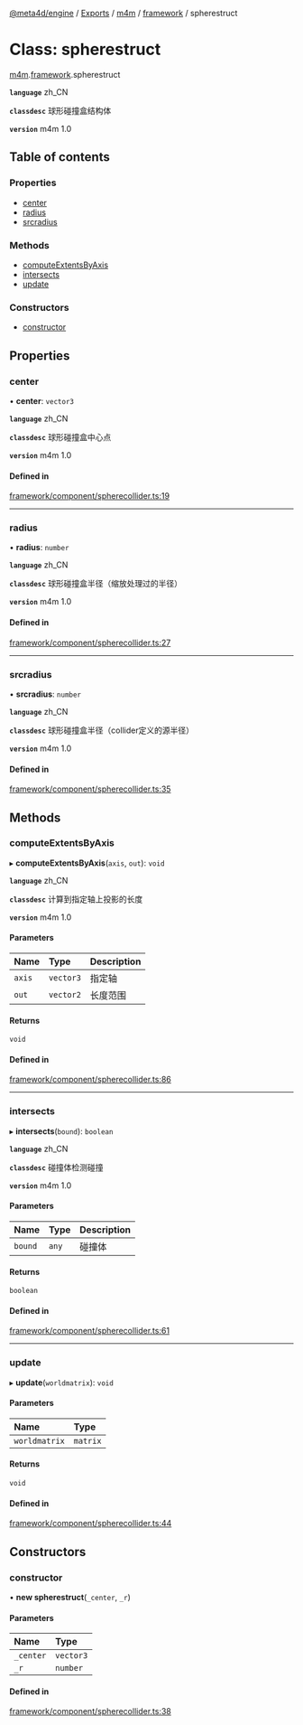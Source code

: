 [@meta4d/engine](../README.md) / [Exports](../modules.md) / [m4m](../modules/m4m.md) / [framework](../modules/m4m.framework.md) / spherestruct

# Class: spherestruct

[m4m](../modules/m4m.md).[framework](../modules/m4m.framework.md).spherestruct

**`language`** zh_CN

**`classdesc`**
球形碰撞盒结构体

**`version`** m4m 1.0

## Table of contents

### Properties

- [center](m4m.framework.spherestruct.md#center)
- [radius](m4m.framework.spherestruct.md#radius)
- [srcradius](m4m.framework.spherestruct.md#srcradius)

### Methods

- [computeExtentsByAxis](m4m.framework.spherestruct.md#computeextentsbyaxis)
- [intersects](m4m.framework.spherestruct.md#intersects)
- [update](m4m.framework.spherestruct.md#update)

### Constructors

- [constructor](m4m.framework.spherestruct.md#constructor)

## Properties

### center

• **center**: `vector3`

**`language`** zh_CN

**`classdesc`**
球形碰撞盒中心点

**`version`** m4m 1.0

#### Defined in

[framework/component/spherecollider.ts:19](https://github.com/meta4d-me/meta4d-engine/blob/cf6bfe6/src/framework/component/spherecollider.ts#L19)

___

### radius

• **radius**: `number`

**`language`** zh_CN

**`classdesc`**
球形碰撞盒半径（缩放处理过的半径）

**`version`** m4m 1.0

#### Defined in

[framework/component/spherecollider.ts:27](https://github.com/meta4d-me/meta4d-engine/blob/cf6bfe6/src/framework/component/spherecollider.ts#L27)

___

### srcradius

• **srcradius**: `number`

**`language`** zh_CN

**`classdesc`**
球形碰撞盒半径（collider定义的源半径）

**`version`** m4m 1.0

#### Defined in

[framework/component/spherecollider.ts:35](https://github.com/meta4d-me/meta4d-engine/blob/cf6bfe6/src/framework/component/spherecollider.ts#L35)

## Methods

### computeExtentsByAxis

▸ **computeExtentsByAxis**(`axis`, `out`): `void`

**`language`** zh_CN

**`classdesc`**
计算到指定轴上投影的长度

**`version`** m4m 1.0

#### Parameters

| Name | Type | Description |
| :------ | :------ | :------ |
| `axis` | `vector3` | 指定轴 |
| `out` | `vector2` | 长度范围 |

#### Returns

`void`

#### Defined in

[framework/component/spherecollider.ts:86](https://github.com/meta4d-me/meta4d-engine/blob/cf6bfe6/src/framework/component/spherecollider.ts#L86)

___

### intersects

▸ **intersects**(`bound`): `boolean`

**`language`** zh_CN

**`classdesc`**
碰撞体检测碰撞

**`version`** m4m 1.0

#### Parameters

| Name | Type | Description |
| :------ | :------ | :------ |
| `bound` | `any` | 碰撞体 |

#### Returns

`boolean`

#### Defined in

[framework/component/spherecollider.ts:61](https://github.com/meta4d-me/meta4d-engine/blob/cf6bfe6/src/framework/component/spherecollider.ts#L61)

___

### update

▸ **update**(`worldmatrix`): `void`

#### Parameters

| Name | Type |
| :------ | :------ |
| `worldmatrix` | `matrix` |

#### Returns

`void`

#### Defined in

[framework/component/spherecollider.ts:44](https://github.com/meta4d-me/meta4d-engine/blob/cf6bfe6/src/framework/component/spherecollider.ts#L44)

## Constructors

### constructor

• **new spherestruct**(`_center`, `_r`)

#### Parameters

| Name | Type |
| :------ | :------ |
| `_center` | `vector3` |
| `_r` | `number` |

#### Defined in

[framework/component/spherecollider.ts:38](https://github.com/meta4d-me/meta4d-engine/blob/cf6bfe6/src/framework/component/spherecollider.ts#L38)
